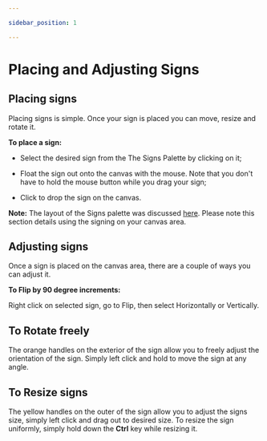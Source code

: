 ```yaml
---

sidebar_position: 1

---
```

# Placing and Adjusting Signs

## Placing signs

Placing signs is simple. Once your sign is placed you can move, resize and rotate it.

**To place a sign:**

- Select the desired sign from the The Signs Palette by clicking on it;

- Float the sign out onto the canvas with the mouse. Note that you don't have to hold the mouse button while you drag your sign;

- Click to drop the sign on the canvas.

**Note:** The layout of the Signs palette was discussed [here](/docs/rapid-online/RapidPlan%20Online%20Workspace/Signs%20palette.md). Please note this section details using the signing on your canvas area.

## Adjusting signs

Once a sign is placed on the canvas area, there are a couple of ways you can adjust it.

**To Flip by 90 degree increments:**

Right click on selected sign, go to Flip, then select Horizontally or Vertically.

## To Rotate freely

The orange handles on the exterior of the sign allow you to freely adjust the orientation of the sign. Simply left click and hold to move the sign at any angle.

## To Resize signs

The yellow handles on the outer of the sign allow you to adjust the signs size, simply left click and drag out to desired size. To resize the sign uniformly, simply hold down the **Ctrl** key while resizing it.
